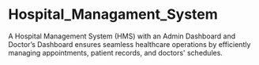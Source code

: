 # Hospital_Managament_System
A Hospital Management System (HMS) with an Admin Dashboard and Doctor’s Dashboard ensures seamless healthcare operations by efficiently managing appointments, patient records, and doctors' schedules.
